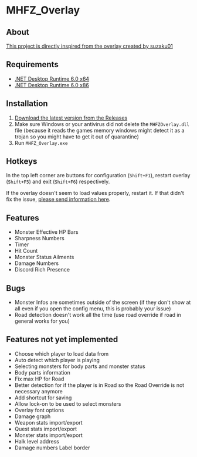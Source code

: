 # MHFZ_Overlay

## About

[This project is directly inspired from the overlay created by suzaku01](https://github.com/suzaku01)

## Requirements

- [.NET Desktop Runtime 6.0 x64](https://dotnet.microsoft.com/en-us/download/dotnet/thank-you/runtime-desktop-6.0.7-windows-x64-installer)
- [.NET Desktop Runtime 6.0 x86](https://dotnet.microsoft.com/en-us/download/dotnet/thank-you/runtime-desktop-6.0.8-windows-x86-installer)

## Installation

1. [Download the latest version from the Releases](https://github.com/Imulion/MHFZ_Overlay/releases/latest)
2. Make sure Windows or your antivirus did not delete the `MHFZOverlay.dll` file (because it reads the games memory windows might detect it as a trojan so you might have to get it out of quarantine)
3. Run `MHFZ_Overlay.exe`

## Hotkeys

In the top left corner are buttons for configuration (`Shift+F1`), restart overlay (`Shift+F5`) and exit (`Shift+F6`) respectively.

If the overlay doesn't seem to load values properly, restart it. If that didn't fix the issue, [please send information here](https://github.com/Imulion/MHFZ_Overlay/issues).

## Features

- Monster Effective HP Bars
- Sharpness Numbers
- Timer
- Hit Count
- Monster Status Ailments
- Damage Numbers
- Discord Rich Presence

## Bugs

- Monster Infos are sometimes outside of the screen (if they don't show at all even if you open the config menu, this is probably your issue)
- Road detection doesn't work all the time (use road override if road in general works for you)

## Features not yet implemented

- Choose which player to load data from
- Auto detect which player is playing
- Selecting monsters for body parts and monster status
- Body parts information
- Fix max HP for Road
- Better detection for if the player is in Road so the Road Override is not necessary anymore
- Add shortcut for saving
- Allow lock-on to be used to select monsters
- Overlay font options
- Damage graph
- Weapon stats import/export
- Quest stats import/export
- Monster stats import/export
- Halk level address
- Damage numbers Label border
